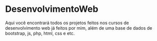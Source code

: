 # DesenvolvimentoWeb
Aqui você encontrará todos os projetos feitos nos cursos de desenvolvimento web já feitos por mim, além de uma base de dados de bootstrap, js, php, html, css e etc.
